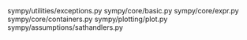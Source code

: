 <change>
    <file change-number-for-this-file="1">sympy/utilities/exceptions.py</file>
    <original line-count="7" no-ellipsis="true"><![CDATA[
import warnings
import re
from textwrap import fill, dedent
from .parsing.latex._antlr.latexgrammar import (
    LaTeXLexer, LaTeXParser)
]]></original>
    <modified no-ellipsis="true"><![CDATA[
import warnings
import re
from textwrap import fill, dedent
from collections.abc import Mapping, MutableMapping, Iterable
from .parsing.latex._antlr.latexgrammar import (
    LaTeXLexer, LaTeXParser)
]]></modified>
</change>

<change>
    <file change-number-for-this-file="2">sympy/core/basic.py</file>
    <original line-count="5" no-ellipsis="true"><![CDATA[
from collections import Mapping, defaultdict, Iterable
from textwrap import fill, dedent
from sympy.core.decorators import deprecated
from sympy.core.sympify import SymPyDeprecationWarning
import warnings
]]></original>
    <modified no-ellipsis="true"><![CDATA[
from collections.abc import Mapping, Iterable
from collections import defaultdict
from textwrap import fill, dedent
from sympy.core.decorators import deprecated
from sympy.core.sympify import SymPyDeprecationWarning
import warnings
]]></modified>
</change>

<change>
    <file change-number-for-this-file="3">sympy/core/expr.py</file>
    <original line-count="4" no-ellipsis="true"><![CDATA[
from collections import defaultdict, Iterable
from sympy.core.cache import cacheit
from sympy.core.parameter_context import ParameterContext
from sympy.core.decorators import deprecated
]]></original>
    <modified no-ellipsis="true"><![CDATA[
from collections import defaultdict
from collections.abc import Iterable
from sympy.core.cache import cacheit
from sympy.core.parameter_context import ParameterContext
from sympy.core.decorators import deprecated
]]></modified>
</change>

<change>
    <file change-number-for-this-file="4">sympy/core/containers.py</file>
    <original line-count="3" no-ellipsis="true"><![CDATA[
import collections
from collections import MutableMapping
from collections.abc import Iterable
]]></original>
    <modified no-ellipsis="true"><![CDATA[
import collections
from collections.abc import MutableMapping, Iterable
]]></modified>
</change>

<change>
    <file change-number-for-this-file="5">sympy/plotting/plot.py</file>
    <original line-count="1" no-ellipsis="true"><![CDATA[
from collections import Callable
]]></original>
    <modified no-ellipsis="true"><![CDATA[
from collections.abc import Callable
]]></modified>
</change>

<change>
    <file change-number-for-this-file="6">sympy/assumptions/sathandlers.py</file>
    <original line-count="1" no-ellipsis="true"><![CDATA[
from collections import MutableMapping, defaultdict
]]></original>
    <modified no-ellipsis="true"><![CDATA[
from collections import defaultdict
from collections.abc import MutableMapping
]]></modified>
</change>
